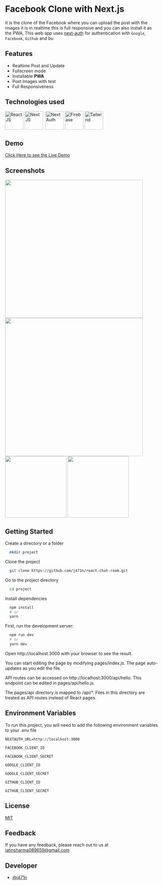 
# Facebook Clone with Next.js

It is the clone of the Facebook where you can upload the post with the images it is in realtime this is full responsive and you can also install it as the PWA, This web app uses [next-auth](https://next-auth.js.org/) for authentication with `Google`, `Facebook`, `Github` and bu
## Features

- Realtime Post and Update
- Fullscreen mode
- Installable **PWA**
- Post Images with test  
- Full Responsiveness


  
## Technologies used
<p>  
<img title="React JS" width="60" src="https://cdn4.iconfinder.com/data/icons/logos-3/600/React.js_logo-128.png" />
<img title="Next JS" width="60" src="https://iconape.com/wp-content/files/gm/82643/svg/next-js.svg"  />&nbsp;
<img title="Next Auth" height="60" src="https://next-auth.js.org/img/social-media-card.png" />
<img title="Firebase" width="60" src="https://cdn4.iconfinder.com/data/icons/google-i-o-2016/512/google_firebase-2-512.png"> 
<img title="Tailwind" width="60" src="https://cdn.icon-icons.com/icons2/2699/PNG/512/tailwindcss_logo_icon_167923.png"> 
</p>

## Demo

[Click Here to see the Live Demo](https://react-chatroom.vercel.app/)

  
## Screenshots

<p>
  <img width="450" src="https://i.imgur.com/ViYfpVp.png" />
  <img width="450" src="https://i.imgur.com/ELrugHJ.png"/>
  <img width="200" src="https://i.imgur.com/ihMhey9.png"/>
  <img width="200" src="https://i.imgur.com/xTuOFYy.png"/>
</p>

## Getting Started

Create a directory or a folder
```bash
  mkdir project
```

Clone the project

```bash
  git clone https://github.com/j471n/react-chat-room.git
```

Go to the project directory

```bash
  cd project
```

Install dependencies

```bash
  npm install
  # or
  yarn
```

First, run the development server:

```bash
  npm run dev
  # or
  yarn dev
```

Open http://localhost:3000 with your browser to see the result.

You can start editing the page by modifying pages/index.js. The page auto-updates as you edit the file.

API routes can be accessed on http://localhost:3000/api/hello. This endpoint can be edited in pages/api/hello.js.

The pages/api directory is mapped to /api/*. Files in this directory are treated as API routes instead of React pages.  
## Environment Variables

To run this project, you will need to add the following environment variables to your .env file


`NEXTAUTH_URL=http://localhost:3000`

`FACEBOOK_CLIENT_ID`

`FACEBOOK_CLIENT_SECRET`

`GOOGLE_CLIENT_ID`

`GOOGLE_CLIENT_SECRET`

`GITHUB_CLIENT_ID`

`GITHUB_CLIENT_SECRET`

  
## License

[MIT](https://choosealicense.com/licenses/mit/)

  
## Feedback

If you have any feedback, please reach out to us at jatinsharma089659@gmail.com

  
## Developer

- [@j471n](https://github.com/j471n/)

  